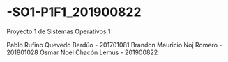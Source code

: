 # -SO1-P1F1_201900822
Proyecto 1 de Sistemas Operativos 1


Pablo Rufino Quevedo Berdúo - 201701081
Brandon Mauricio Noj Romero - 201801028
Osmar Noel Chacón Lemus     - 201900822

